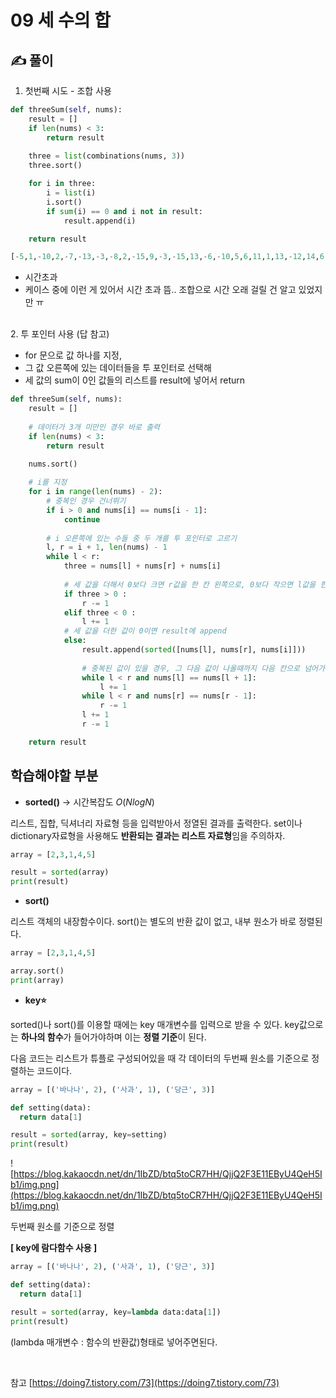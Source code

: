 # 09 세 수의 합

## ✍️ 풀이

1. 첫번째 시도 - 조합 사용

```python
def threeSum(self, nums):
    result = []
    if len(nums) < 3:
        return result
    
    three = list(combinations(nums, 3))
    three.sort()

    for i in three:
        i = list(i)
        i.sort()
        if sum(i) == 0 and i not in result:
            result.append(i)

    return result
```

```python
[-5,1,-10,2,-7,-13,-3,-8,2,-15,9,-3,-15,13,-6,-10,5,6,11,1,13,-12,14,6,11,4,13,-14,0,11,1,10,-11,6,-11,-10,8,2,-3,-13,-6,-9,-9,-6,11,-8,-9,1,13,9,9,3,13,0,-6,1,-10,-15,3,5,3,11,-8,0,2,-11,5,-13,6,9,-11,7,8,-13,8,4,-6,14,13,-15,1,7,-5,-1,-7,5,7,-2,-3,-13,10,7,13,9,-8,-8,13,12,-6,4,7,-10,-12,-8,-8,11,11,-6,3,9,-14,-11,2,-4,-5,10,8,-13,-7,12,-10,10]
```

- 시간초과
- 케이스 중에 이런 게 있어서 시간 초과 뜸.. 조합으로 시간 오래 걸릴 건 알고 있었지만 ㅠ

</br>
2. 투 포인터 사용 (답 참고)

- for 문으로 값 하나를 지정,
- 그 값 오른쪽에 있는 데이터들을 투 포인터로 선택해
- 세 값의 sum이 0인 값들의 리스트를 result에 넣어서 return

```python
def threeSum(self, nums):
    result = []
    
    # 데이터가 3개 미만인 경우 바로 출력
    if len(nums) < 3:
        return result

    nums.sort()
    
    # i를 지정
    for i in range(len(nums) - 2):
        # 중복인 경우 건너뛰기
        if i > 0 and nums[i] == nums[i - 1]:
            continue
            
        # i 오른쪽에 있는 수들 중 두 개를 투 포인터로 고르기
        l, r = i + 1, len(nums) - 1
        while l < r:
            three = nums[l] + nums[r] + nums[i]
            
            # 세 값을 더해서 0보다 크면 r값을 한 칸 왼쪽으로, 0보다 작으면 l값을 한 칸 오른쪽으로
            if three > 0 :
                r -= 1
            elif three < 0 :
                l += 1
            # 세 값을 더한 값이 0이면 result에 append
            else:
                result.append(sorted([nums[l], nums[r], nums[i]]))
                
                # 중복된 값이 있을 경우, 그 다음 값이 나올때까지 다음 칸으로 넘어가기
                while l < r and nums[l] == nums[l + 1]:
                    l += 1
                while l < r and nums[r] == nums[r - 1]:
                    r -= 1
                l += 1
                r -= 1

    return result
```

## 학습해야할 부분

- **sorted()** → 시간복잡도 $O(NlogN)$

리스트, 집합, 딕셔너리 자료형 등을 입력받아서 정열된 결과를 출력한다. set이나 dictionary자료형을 사용해도 **반환되는 결과는 리스트 자료형**임을 주의하자.

```python
array = [2,3,1,4,5]

result = sorted(array)
print(result)
```

- **sort()**

리스트 객체의 내장함수이다. sort()는 별도의 반환 값이 없고, 내부 원소가 바로 정렬된다.

```python
array = [2,3,1,4,5]

array.sort()
print(array)
```

- **key⭐**

sorted()나 sort()를 이용할 때에는 key 매개변수를 입력으로 받을 수 있다. key값으로는 **하나의 함수**가 들어가야하며 이는 **정렬 기준**이 된다.

다음 코드는 리스트가 튜플로 구성되어있을 때 각 데이터의 두번째 원소를 기준으로 정렬하는 코드이다.

```python
array = [('바나나', 2), ('사과', 1), ('당근', 3)]

def setting(data):
  return data[1]

result = sorted(array, key=setting)
print(result)
```

![https://blog.kakaocdn.net/dn/1IbZD/btq5toCR7HH/QjjQ2F3E11EByU4QeH5Ib1/img.png](https://blog.kakaocdn.net/dn/1IbZD/btq5toCR7HH/QjjQ2F3E11EByU4QeH5Ib1/img.png)

두번째 원소를 기준으로 정렬

**[ key에 람다함수 사용 ]**

```python
array = [('바나나', 2), ('사과', 1), ('당근', 3)]

def setting(data):
  return data[1]

result = sorted(array, key=lambda data:data[1])
print(result)
```

(lambda 매개변수 : 함수의 반환값)형태로 넣어주면된다.

</br>


참고
[https://doing7.tistory.com/73](https://doing7.tistory.com/73)
